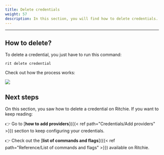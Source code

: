 ```yaml
---
title: Delete credentials
weight: 57
description: In this section, you will find how to delete credentials.
---
```


---

## How to delete?

To delete a credential, you just have to run this command:

```text
rit delete credential
```

Check out how the process works:

![](/shared/delete-credentials.gif)

## Next steps

On this section, you saw how to delete a credential on Ritchie. If you want to keep reading:

👉 Go to [**how to add providers**]({{< ref path="Credentials/Add providers" >}}) section to keep configuring your credentials.

👉 Check out the [**list of commands and flags**]({{< ref path="Reference/List of commands and flags" >}}) available on Ritchie.
